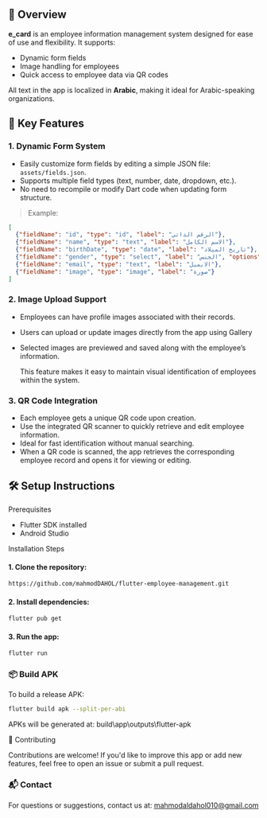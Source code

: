 ## 📌 Overview

**e_card** is an employee information management system designed for ease of use and flexibility. It supports:
- Dynamic form fields
- Image handling for employees
- Quick access to employee data via QR codes

All text in the app is localized in **Arabic**, making it ideal for Arabic-speaking organizations.



## 🧩 Key Features

### 1. **Dynamic Form System**
- Easily customize form fields by editing a simple JSON file: `assets/fields.json`.
- Supports multiple field types (text, number, date, dropdown, etc.).
- No need to recompile or modify Dart code when updating form structure.

> Example:
```json
[
  {"fieldName": "id", "type": "id", "label": "الرقم الذاتي"},
  {"fieldName": "name", "type": "text", "label": "الاسم الكامل"},
  {"fieldName": "birthDate", "type": "date", "label": "تاريخ الميلاد"},
  {"fieldName": "gender", "type": "select", "label": "الجنس", "options": ["Male", "Female", "Other"]},
  {"fieldName": "email", "type": "text", "label": "الايميل"},
  {"fieldName": "image", "type": "image", "label": "صورة"}
]
```
### 2. **Image Upload Support** 

- Employees can have profile images associated with their records.
- Users can upload or update images directly from the app using Gallery
- Selected images are previewed and saved along with the employee’s information.
     

    This feature makes it easy to maintain visual identification of employees within the system.

### 3. **QR Code Integration**

- Each employee gets a unique QR code  upon creation.
- Use the integrated QR scanner to quickly retrieve and edit employee information.
- Ideal for fast identification without manual searching.
- When a QR code is scanned, the app retrieves the corresponding employee record and opens it for viewing or editing.

## 🛠️ Setup Instructions 

Prerequisites 

 - Flutter SDK installed
 - Android Studio
     

Installation Steps 

#### 1. Clone the repository:
```bash
https://github.com/mahmodDAHOL/flutter-employee-management.git
```
#### 2. Install dependencies:

```bash
flutter pub get
```
#### 3. Run the app:
```bash
flutter run
```

### 📦 Build APK 

To build a release APK: 
```bash
flutter build apk --split-per-abi
```
APKs will be generated at:
build\app\outputs\flutter-apk

🤝 Contributing 

Contributions are welcome! If you'd like to improve this app or add new features, feel free to open an issue or submit a pull request. 

### 📬 Contact 

For questions or suggestions, contact us at: mahmodaldahol010@gmail.com 
